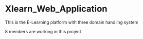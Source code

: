 # Xlearn_Web_Application

This is the E-Learning platform with three domain handling system

8 members are working in this project
